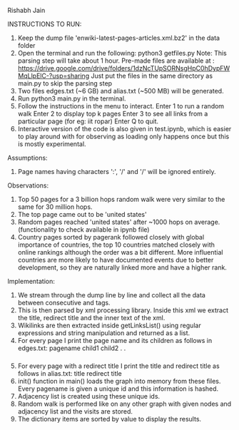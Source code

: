 Rishabh Jain

INSTRUCTIONS TO RUN:
1. Keep the dump file 'enwiki-latest-pages-articles.xml.bz2' in the data folder
2. Open the terminal and run the following:
   	python3 getfiles.py
    Note: This parsing step will take about 1 hour. Pre-made files are available at :
    https://drive.google.com/drive/folders/1dzNcTUpSORNsgHpC0hDypFWMqLlpElC-?usp=sharing
    Just put the files in the same directory as main.py to skip the parsing step
3. Two files edges.txt (~6 GB) and alias.txt (~500 MB) will be generated.
4. Run python3 main.py in the terminal.
5. Follow the instructions in the menu to interact.
	Enter 1 to run a random walk
	Enter 2 to display top k pages
	Enter 3 to see all links from a particular page (for eg: iit ropar)
	Enter Q to quit.
6. Interactive version of the code is also given in test.ipynb, which is easier to play around with for observing as loading only happens once but this is mostly experimental.

Assumptions:
1. Page names having characters ':', '/' and '/' will be ignored entirely.

Observations:
1.  Top 50 pages for a 3 billion hops random walk were very similar to the same for 30 million hops.
2.  The top page came out to be 'united states'
3.  Random pages reached 'united states' after ~1000 hops on average. (functionality to check available in ipynb file)
4.  Country pages sorted by pagerank followed closely with global importance of countries, the top 10 countries matched closely with online rankings although the order was a bit different. More influential countries are more likely to have documented events due to better development, so they are naturally linked more and have a higher rank.

Implementation:

1. We stream through the dump line by line and collect all the data between consecutive <page> and </page> tags.
2. This is then parsed by xml processing library. Inside this xml we extract the title, redirect title and the inner text of the xml.
3. Wikilinks are then extracted inside getLinksList() using regular expressions and string manipulation and returned as a list.
4. For every page I print the page name and its children as follows in edges.txt:
   pagename
   child1
   child2
   .
   .
   ###
5. For every page with a redirect title I print the title and redirect title as follows in alias.txt:
   title
   redirect title
6. init() function in main() loads the graph into memory from these files. Every pagename is given a unique id and this information is hashed.
7. Adjacency list is created using these unique ids.
8. Random walk is performed like on any other graph with given nodes and adjacency list and the visits are stored.
9. The dictionary items are sorted by value to display the results.


